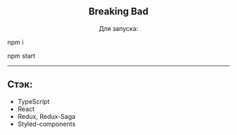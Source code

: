 <h2 align='center'>Breaking Bad</h2>
<p align='center'>Для запуска:</p>
<p>npm i</p>
<p>npm start</p>

---

## Стэк:

- TypeScript
- React
- Redux, Redux-Saga
- Styled-components
